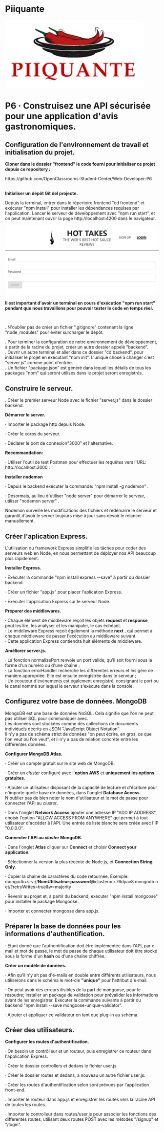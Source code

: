 # Piiquante <br>
<img src = "./ImgReadme/Piiquante.png"/>
<h1>P6 · Construisez une API sécurisée pour une application d'avis gastronomiques.</h1>

<h2>Configuration de l'environnement de travail et initialisation du projet.</h2>

<p><b>Cloner dans le dossier "frontend" le code fourni pour initialiser ce projet depuis ce repository : </b></p>
    https://github.com/OpenClassrooms-Student-Center/Web-Developer-P6   <br><br>
<p><b>Initialiser un dépôt Git del projecte.</b></p>
<p>Depuis la terminal, entrer dans le répertoire frontend "cd frontend" et exécuter "npm install" pour installer les dépendances requises par l'application. Lancer le serveur de développement avec "npm run start", et on peut maintenant ouvrir la page http://localhost:4200 dans le navigateur.</p>

<img src = "./ImgReadme/Inici_01.png"/>

<p><b>Il est important d'avoir un terminal en cours d'exécution "npm run start" pendant que nous travaillons pour pouvoir tester le code en temps réel.</b></p>
<br>
<p>. N'oublier pas de créer un fichier ".gitignore" contenant la ligne "node_modules" pour éviter surcharger le dépôt.</p>

<p>. Pour terminer la configuration de notre environnement de développement, à partir de la racine du projet, créer un autre dossier appelé "backend".<br>
. Ouvrir un autre terminal et aller dans ce dossier "cd backend", pour initialiser le projet en exécutant "npm init". L'unique chose à changer c'est "server.js" comme point d'entrée. <br>
. Un fichier "package.json" est généré dans lequel les détails de tous les packages "npm" qui seront utilisés dans le projet seront enregistrés.</p>

<h2>Construire le serveur.</h2>

<p>. Créer le premier serveur Node avec le fichier "server.js" dans le dossier backend.</p>

<p><b>Démarrer le server.</b></p>
        <p>· Importer le package http depuis Node.</p>
        <p>· Créer le corps du serveur.</p>
        <p>· Déclarer le port de connexion"3000" et l'alternative.</p>

<p><b>Recommandation:</b></p>
        <p>· Utiliser l'outil de test Postman pour effectuer les requêtes vers l'URL: http://localhost:3000 .</p>

<p><b>Installer nodemon</b></p>
        <p>· Depuis le backend exécuter la commande: "npm install -g nodemon" .</p>
        <p>· Désormais, au lieu d'utiliser "node server" pour démarrer le serveur, utiliser "nodemon server" .</p>

<p> Nodemon surveille les modifications des fichiers et redémarre le serveur et garantit d'avoir le server toujours mise à jour sans devoir le relancer manuallement.</p>

<h2>Créer l'aplication Express.</h2>

<p>L'utilisation du framework Express simplifie les tâches pour coder des serveurs web en Node, en nous permettant de déployer nos API beaucoup plus rapidement.</p>

<p><b>Installer Express.</b></p>
        <p>· Exécuter la commande "npm install express --save" à partir du dossier backend.</p>
        <p>· Créer un fichier "app.js" pour placer l'aplication Express.</p>
        <p>· Exécuter l'application Express sur le serveur Node.</p>

<p><b>Préparer des middlewares.</b></p>
    <p>· Chaque élément de middleware reçoit les objets <b>request</b> et <b>response</b>, peut les lire, les analyser et les manipuler, le cas échéant. <br> 
    · Le middleware Express reçoit également la méthode <b>next</b> , qui permet à chaque middleware de passer l'exécution au middleware suivant. <br>
    · Cette application Express contiendra huit éléments de middleware.</p>

<p><b>Améliorer server.js.</b></p>
    <p>· La fonction normalizePort renvoie un port valide, qu'il soit fourni sous la forme d'un numéro ou d'une chaîne ;<br>
    · La fonction errorHandler recherche les différentes erreurs et les gère de manière appropriée. Elle est ensuite enregistrée dans le serveur ;<br>
    · Un écouteur d'évènements est également enregistré, consignant le port ou le canal nommé sur lequel le serveur s'exécute dans la console.</p>

<h2>Configurez votre base de données. MongoDB</h2>

<p>MongoDB est une base de données NoSQL. Cela signifie que l'on ne peut pas utiliser SQL pour communiquer avec. <br>
Les données sont stockées comme des collections de documents individuels décrits en JSON "JavaScript Object Notation". <br>
Il n'y a pas de schéma strict de données "on peut écrire, en gros, ce que l'on veut où l'on veut", et il n'y a pas de relation concrète entre les différentes données.</p>

<p><b>Configurer MongoDB Atlas.</b></p>
        <p>· Créer un compte gratuit sur le site web de MongoDB.</p>
        <p>· Créer un <i>cluster</i> configuré avec l'<b>option AWS</b> et <b>uniquement les options gratuites</b>.</p>
        <p>· Ajouter un utilisateur disposant de la capacité de lecture et d'écriture pour n'importe quelle base de données, dans l'onglet <b>Database Access</b>.<br>
        N'oublier pas de bien noter le nom d'utilisateur et le mot de passe pour connecter l'API au <i>cluster</i>.</p>
        <p>· Dans l'onglet <b>Network Access</b> ajouter une adresse IP "ADD IP ADDRESS", choisir l'option "ALLOW ACCESS FROM ANYWHERE" qui permet à tout utilisateur d'accéder à l'API. Une entrée de liste blanche sera créée avec l'IP "0.0.0.0".</p>

<p><b>Connecter l'API au <i>cluster</i> MongoDB.</b></p>
        <p>· Dans l'onglet <b>Atlas</b> cliquer sur <b>Connect</b> et choisir <b>Connect your application</b>.
        <p>· Sélectionner la version la plus récente de Node.js, et <b>Connection String Only</b>.</p>
        <p>· Copier la chaine de caractères du code retournée. Exemple: <br>
        mongodb+srv://<b>NomUtilisateur</b>:<b>password</b>@clusterocr.76dpav8.mongodb.net/?retryWrites=true&w=majority</p>
        <p>· Revenir au projet et, à partir du backend, exécuter "npm install mongoose" pour installer le package Mongoose.</p>
        <p>· Importer et connecter mongoose dans app.js.</p>

<h2>Préparer la base de données pour les informations d'authentification.</h2>

<p>· Étant donné que l'authentification doit être implémentée dans l'API, par e-mail et mot de passe, le mot de passe de chaque utilisateur doit être stocké sous la forme d'un <b>hash</b> ou d'une chaîne chiffrée.</p>

<p><b>Créer un modèle de données.</b></p>
        <p>· Afin qu'il n'y ait pas d'e-mails en double entre différents utilisateurs, nous utiliserons dans le schéma le mot-clé <b>"unique"</b> pour l'attribut d'e-mail.</p>
        <p>· On peut avoir des erreurs ilisibles de la part de mongoose, pour le résoudre; installer un package de validation pour prévalider les informations avant de les enregistrer. Exécuter la commande suivante à partir du backend "npm install --save mongoose-unique-validator".</p>
        <p>· Ajouter et appliquer ce validateur en tant que plug-in au schéma.</p>

<h2>Créer des utilisateurs.</h2>

<p><b>Configurer les routes d'authentification.</b></p>
        <p>· On besoin un contrôlleur et un routeur, puis enregistrer ce routeur dans l'application Express.</p>
        <p>· Créer le dossier controllers et dedans le fichier user.js.</p>
        <p>· Créer le dossier routes et dedans, a nouveau un autre fichier user.js.</p>
        <p>· Créer les routes d'authentification selon sont prévues par l'application front-end.</p>
        <p>. Importer le routeur dans app.js et enregistrer les routes vers la racine API de toutes les routes.</p>
        <p>· Importer le controlleur dans routes/user.js pour associer les fonctions des differentes routes, utilisant deux routes POST avec les métodes "/signup" et "/login".</p>



